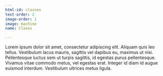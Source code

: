 ```yaml
---
html-id: classes
text-order: 2
image-order: 1
image: machine
name: Clases

---
```

Lorem ipsum dolor sit amet, consectetur adipiscing elit. Aliquam quis leo tellus. Vestibulum lacus mauris, sagittis vel dapibus eu, maximus ut nisi. Pellentesque luctus sem ut turpis sagittis, id egestas purus pellentesque. Vivamus vitae commodo metus, vel egestas erat. Integer id diam id augue euismod interdum. Vestibulum ultrices metus ligula.